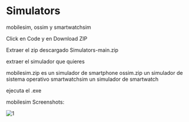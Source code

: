 # Simulators
mobilesim, ossim y smartwatchsim

Click en Code y en Download ZIP

Extraer el zip descargado Simulators-main.zip

extraer el simulador que quieres

mobilesim.zip es un simulador de smartphone
ossim.zip un simulador de sistema operativo
smartwatchsim un simulador de smartwatch 

ejecuta el .exe



mobilesim Screenshots:



![1](https://user-images.githubusercontent.com/101516262/180625704-73f41bd7-a3cc-449e-864a-ac067616bb89.PNG)
